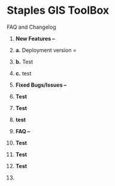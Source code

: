 # Staples GIS ToolBox
FAQ and Changelog

1. **New Features –**

1. **a.** Deployment version =
2. **b.** Test
3. **c.** test

1. **Fixed Bugs/Issues –**
  1. **Test**
  2. **Test**
  3. **test**



1. **FAQ –**
  1. **Test**
  2. **Test**
  3. **Test**
  4.
